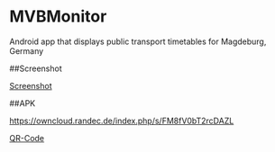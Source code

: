 # MVBMonitor
Android app that displays public transport 
timetables for Magdeburg, Germany


##Screenshot

[Screenshot](https://owncloud.randec.de/index.php/s/UNpstBmP9miXTo6)

##APK

https://owncloud.randec.de/index.php/s/FM8fV0bT2rcDAZL

[QR-Code](https://owncloud.randec.de/index.php/s/GWRWYyOfJfdpIwn)
